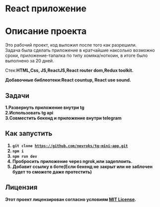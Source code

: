 # React приложение
# Описание проекта

Это рабочий проект, код выложил после того как разрешили. <br/>
Задача была сделать приложение в кратчайшие наксолько возможно сроки, приложение-тапалка по типу хомяка/ноткоин, в итоге было выполнено за 20 дней. <br/>

Стек:<strong>HTML<strong/>,<strong>Css<strong/>, <strong>JS<strong/>,<strong>ReactJS<strong/>,<strong>React router dom<strong/>,<strong>Redux toolkit<strong/>.

Добавочные библеотеки:React countup, React use sound.

## Задачи

1.Развернуть приложение внутри tg <br/>
2.Использовать tg api <br/>
3.Совместить бекенд и приложение внутри telegram <br/>

## Как запустить

1. <code>git clone https://github.com/nevroks/tg-mini-app.git</code>
2. <code>npm i</code>
3. <code>npm run dev</code>
4. Пробросить приложение через ngrok,или задеплоить.
5. Добавит ссылку в боте(Если бекенд не закрыт или не заблочен будет то сможете даже протестить)

## Лицензия

Этот проект лицензирован согласно условиям [MIT License](LICENSE).
